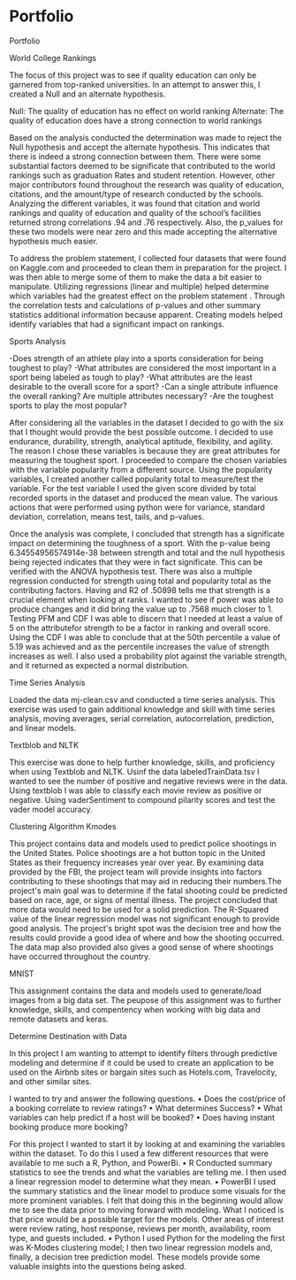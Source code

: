 # Portfolio
Portfolio

World College Rankings

The focus of this project was to see if quality education can only be garnered from top-ranked universities. In an attempt to answer this, I created a Null and an alternate hypothesis.

Null: The quality of education has no effect on world ranking
Alternate: The quality of education does have a strong connection to world rankings

Based on the analysis conducted the determination was made to reject the Null hypothesis and accept the alternate hypothesis. This indicates that there is indeed a strong connection between them. There were some substantial factors deemed to be significate that contributed to the world rankings such as graduation Rates and student retention. However, other major contributors found throughout the research was quality of education, citations, and the amount/type of research conducted by the schools. Analyzing the different variables, it was found that citation and world rankings and quality of education and quality of the school’s facilities returned strong correlations .94 and .76 respectively. Also, the p_values for these two models were near zero and this made accepting the alternative hypothesis much easier.

To address the problem statement, I collected four datasets that were found on Kaggle.com and proceeded to clean them in preparation for the project. I was then able to merge some of them to make the data a bit easier to manipulate. Utilizing regressions (linear and multiple) helped determine which variables had the greatest effect on the problem statement . Through the correlation tests and calculations of p-values and other summary statistics additional information because apparent. Creating models helped identify variables that had a significant impact on rankings. 

Sports Analysis

-Does strength of an athlete play into a sports consideration for being toughest to play?
-What attributes are considered the most important in a sport being labeled as tough to play?
-What attributes are the least desirable to the overall score for a sport?
-Can a single attribute influence the overall ranking? Are multiple attributes necessary?
-Are the toughest sports to play the most popular?

After considering all the variables in the dataset I decided to go with the six that I thought would provide the best possible outcome. I decided to use endurance, durability, strength, analytical aptitude, flexibility, and agility. The reason I chose these variables is because they are great attributes for measuring the toughest sport. I proceeded to compare the chosen variables with the variable popularity from a different source. Using the popularity variables, I created another called popularity total to measure/test the variable. For the test variable I used the given score divided by total recorded sports in the dataset and produced the mean value. The various actions that were performed using python were for variance, standard deviation, correlation, means test, tails, and p-values. 

Once the analysis was complete, I concluded that strength has a significate impact on determining the toughness of a sport. With the p-value being 6.34554956574914e-38 between strength and total and the null hypothesis being rejected indicates that they were in fact significate. This can be verified with the ANOVA hypothesis test. There was also a multiple regression conducted for strength using total and popularity total as
the contributing factors. Having and R2 of .50898 tells me that strength is a crucial element when looking at ranks. I wanted to see if power was able to produce changes and it did bring the value up to .7568 much closer to 1. Testing PFM and CDF I was able to discern that I needed at  least a value of 5 on the attributefor strength to be a factor in ranking and overall score. Using the CDF I was able to conclude that at the 50th percentile a value of 5.19 was achieved and as the percentile increases the value of strength increases as well. I also used a probability plot against the variable strength, and it returned as expected a normal distribution. 

Time Series Analysis

Loaded the data mj-clean.csv and conducted a time series analysis. This exercise was used to gain additional knowledge and skill with time series analysis, moving averages, serial correlation, autocorrelation, prediction, and linear models.

Textblob and NLTK

This exercise was done to help further knowledge, skills, and proficiency when using Textblob and NLTK. Usinf the data labeledTrainData.tsv I wanted to see the number of positive and negative reviews were in the data. Using textblob I was able to classify each movie review as positive or negative. Using vaderSentiment to compound pilarity scores and test the vader model accuracy. 

Clustering Algorithm Kmodes

This project contains data and models used to predict police shootings in the United States. Police shootings are a hot button topic in the United States as their frequency increases year over year. By examining data provided by the FBI, the project team will provide insights into factors contributing to these shootings that may aid in reducing their numbers.The project's main goal was to determine if the fatal shooting could be predicted based on race, age, or signs of mental illness. The project concluded that more data would need to be used for a solid prediction. The R-Squared value of the linear regression model was not significant enough to provide good analysis. The project's bright spot was the decision tree and how the results could provide a good idea of where and how the shooting occurred. The data map also provided also gives a good sense of where shootings have occurred throughout the country.

MNIST

This assignment contains the data and models used to generate/load images from a big data set. The peupose of this assignment was to further knowledge, skills, and compentency when working with big data and remote datasets and keras.

Determine Destination with Data

In this project I am wanting to attempt to identify filters through predictive modeling and determine if it could be used to create an application to be used on the Airbnb sites or bargain sites such as Hotels.com, Travelocity, and other similar sites. 

I wanted to try and answer the following questions.
• Does the cost/price of a booking correlate to review ratings?
• What determines Success?
• What variables can help predict if a host will be booked?
• Does having instant booking produce more booking?

For this project I wanted to start it by looking at and examining the variables within the dataset. To do this I used a few different resources that were available to me such a R, Python, and PowerBi.
• R
Conducted summary statistics to see the trends and what the variables are telling me. I
then used a linear regression model to determine what they mean.
• PowerBI
I used the summary statistics and the linear model to produce some visuals for the more
prominent variables. I felt that doing this in the beginning would allow me to see the data
prior to moving forward with modeling. What I noticed is that price would be a possible
target for the models. Other areas of interest were review rating, host response, reviews
per month, availability, room type, and guests included.
• Python
I used Python for the modeling the first was K-Modes clustering model; I then two linear
regression models and, finally, a decision tree prediction model. These models provide
some valuable insights into the questions being asked. 


